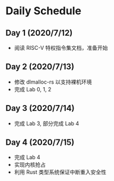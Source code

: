 # Daily Schedule

## Day 1 (2020/7/12)

- 阅读 RISC-V 特权指令集文档，准备开始

## Day 2 (2020/7/13)

- 修改 dlmalloc-rs 以支持裸机环境
- 完成 Lab 0, 1, 2

## Day 3 (2020/7/14)

- 完成 Lab 3, 部分完成 Lab 4

## Day 4 (2020/7/15)

- 完成 Lab 4
- 实现内核抢占
- 利用 Rust 类型系统保证中断重入安全性
